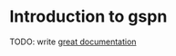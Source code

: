 # Introduction to gspn

TODO: write [great documentation](http://jacobian.org/writing/what-to-write/)
